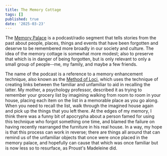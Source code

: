 ```yaml
---
title: The Memory Cottage
tags: []
published: true
date: '2025-03-23'
---
```

The [Memory Palace](https://thememorypalace.us/about/) is a podcast/radio segment that tells stories from the past about people, places, things and events that have been forgotten and deserve to be remembered more broadly in our society and culture. The idea of the memory cottage is somewhat more modest; also to preserve that which is in danger of being forgotten, but is only relevant to only a small group of people--me, my family, and maybe a few friends.

The name of the podcast is a reference to a memory enhancement technique, also known as the [Method of Loci](https://en.wikipedia.org/wiki/Method_of_loci), which uses the technique of creating links between the familiar and unfamiliar to aid in recalling the latter. My mother, a psychology professor, described it as trying to remember your grocery list by imagining walking from room to room in your house, placing each item on the list in a memorable place as you go along. When you need to recall the list, walk through the imagined house again and pick up the things that you left there. At the edges of my memory, I think there was a funny bit of apocrypha about a person famed for using this technique who forgot something one time, and blamed the failure on having recently rearranged the furniture in his real house. In a way, my hope is that this process can work in reverse; there are things all around that can remind us of the unfamiliar objects that once were once placed in the memory palace, and hopefully can cause that which was once familiar but is now less so to resurface, as Proust's Madeleine did.
